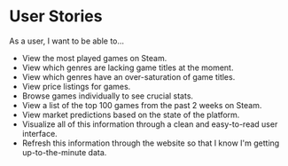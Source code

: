 # User Stories

As a user, I want to be able to...

- View the most played games on Steam.
- View which genres are lacking game titles at the moment.
- View which genres have an over-saturation of game titles.
- View price listings for games.
- Browse games individually to see crucial stats.
- View a list of the top 100 games from the past 2 weeks on Steam.
- View market predictions based on the state of the platform.
- Visualize all of this information through a clean and easy-to-read user interface.
- Refresh this information through the website so that I know I'm getting up-to-the-minute data.

